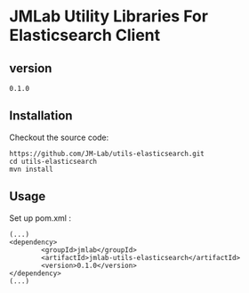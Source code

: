 JMLab Utility Libraries For Elasticsearch Client
================================================
## version
	0.1.0

## Installation

Checkout the source code:

    https://github.com/JM-Lab/utils-elasticsearch.git
    cd utils-elasticsearch
    mvn install

## Usage
Set up pom.xml :

    (...)
    <dependency>
			<groupId>jmlab</groupId>
			<artifactId>jmlab-utils-elasticsearch</artifactId>
			<version>0.1.0</version>
	</dependency>
    (...)